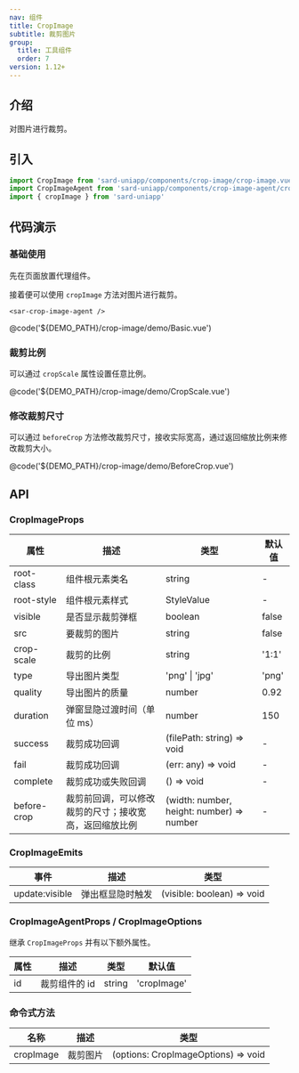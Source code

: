 ```yaml
---
nav: 组件
title: CropImage
subtitle: 裁剪图片
group:
  title: 工具组件
  order: 7
version: 1.12+
---
```


## 介绍

对图片进行裁剪。

## 引入

```ts
import CropImage from 'sard-uniapp/components/crop-image/crop-image.vue'
import CropImageAgent from 'sard-uniapp/components/crop-image-agent/crop-image-agent.vue'
import { cropImage } from 'sard-uniapp'
```

## 代码演示

### 基础使用

先在页面放置代理组件。

接着便可以使用 `cropImage` 方法对图片进行裁剪。

```tsx
<sar-crop-image-agent />
```

@code('${DEMO_PATH}/crop-image/demo/Basic.vue')

### 裁剪比例

可以通过 `cropScale` 属性设置任意比例。

@code('${DEMO_PATH}/crop-image/demo/CropScale.vue')

### 修改裁剪尺寸

可以通过 `beforeCrop` 方法修改裁剪尺寸，接收实际宽高，通过返回缩放比例来修改裁剪大小。

@code('${DEMO_PATH}/crop-image/demo/BeforeCrop.vue')

## API

### CropImageProps

| 属性        | 描述                                                   | 类型                                      | 默认值 |
| ----------- | ------------------------------------------------------ | ----------------------------------------- | ------ |
| root-class  | 组件根元素类名                                         | string                                    | -      |
| root-style  | 组件根元素样式                                         | StyleValue                                | -      |
| visible     | 是否显示裁剪弹框                                       | boolean                                   | false  |
| src         | 要裁剪的图片                                           | string                                    | false  |
| crop-scale  | 裁剪的比例                                             | string                                    | '1:1'  |
| type        | 导出图片类型                                           | 'png' \| 'jpg'                            | 'png'  |
| quality     | 导出图片的质量                                         | number                                    | 0.92   |
| duration    | 弹窗显隐过渡时间（单位 ms）                            | number                                    | 150    |
| success     | 裁剪成功回调                                           | (filePath: string) => void                | -      |
| fail        | 裁剪成功回调                                           | (err: any) => void                        | -      |
| complete    | 裁剪成功或失败回调                                     | () => void                                | -      |
| before-crop | 裁剪前回调，可以修改裁剪的尺寸；接收宽高，返回缩放比例 | (width: number, height: number) => number | -      |

### CropImageEmits

| 事件           | 描述             | 类型                       |
| -------------- | ---------------- | -------------------------- |
| update:visible | 弹出框显隐时触发 | (visible: boolean) => void |

### CropImageAgentProps / CropImageOptions

继承 `CropImageProps` 并有以下额外属性。

| 属性 | 描述          | 类型   | 默认值      |
| ---- | ------------- | ------ | ----------- |
| id   | 裁剪组件的 id | string | 'cropImage' |

### 命令式方法

| 名称      | 描述     | 类型                                |
| --------- | -------- | ----------------------------------- |
| cropImage | 裁剪图片 | (options: CropImageOptions) => void |
